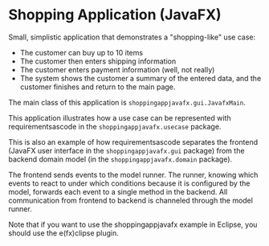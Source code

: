 # Shopping Application (JavaFX)
Small, simplistic application that demonstrates a "shopping-like" use case:
* The customer can buy up to 10 items
* The customer then enters shipping information
* The customer enters payment information (well, not really)
* The system shows the customer a summary of the entered data, and the customer
finishes and return to the main page.

The main class of this application is ```shoppingappjavafx.gui.JavafxMain```.

This application illustrates how a use case can be represented with 
requirementsascode in the ```shoppingappjavafx.usecase``` package.

This is also an example of how requirementsascode separates the frontend
(JavaFX user interface in the ```shoppingappjavafx.gui``` package)
from the backend domain model (in the ```shoppingappjavafx.domain``` package).

The frontend sends events to the model runner. The runner, knowing which events to
react to under which conditions because it is configured by the model, forwards 
each event to a single method in the backend. 
All communication from frontend to backend is channeled through the model runner.

Note that if you want to use the shoppingappjavafx example in Eclipse, you should use
the e(fx)clipse plugin.
